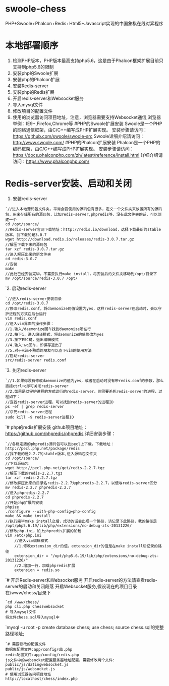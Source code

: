 # swoole-chess
PHP+Swoole+Phalcon+Redis+Html5+Javascript实现的中国象棋在线对弈程序
# 本地部署顺序
1. 检测PHP版本，PHP版本最高支持php5.6，这是由于Phalcon框架扩展目前只支持到php5.6的限制
2. 安装php的Swoole扩展
3. 安装php的Phalcon扩展
4. 安装Redis-server
5. 安装php的Redis扩展
6. 开启redis-server和Websocket服务
7. 导入mysql文件
8. 修改项目的配置文件
9. 使用的浏览器访问项目地址，注意，浏览器需要支持Websocket通信,浏览器举例：IE9+,Firefox,Chrome等
#PHP的Swoole扩展安装
Swoole是一个PHP的网络通信框架，由C/C++编写成PHP扩展实现。
安装步骤请访问：https://github.com/swoole/swoole-src
Swoole详细介绍请访问：http://www.swoole.com/
#PHP的Phalcon扩展安装
Phalcon是一个PHP的编码框架，由C/C++编写成PHP扩展实现。
安装步骤请访问：https://docs.phalconphp.com/zh/latest/reference/install.html
详细介绍请访问：https://www.phalconphp.com/
# Redis-server安装、启动和关闭
1. 安装redis-server
```
`//进入本地源码包文件夹，平常会要使用的源码包有很多，定义一个文件夹来放置所有的源码包，用来存储所有的源码包，比如redis-server,phpredis等，没有此文件夹的话，可以创建一个
cd /opt/source/
//Redis-server官网下载地址：http://redis.io/download，选择下载最新的stable版本，我下载的是3.0.7
wget http://download.redis.io/releases/redis-3.0.7.tar.gz
//解压下载下来的源码包
tar xzf redis-3.0.7.tar.gz
//进入解压出来的新文件夹
cd redis-3.0.7
//安装
make
//此处已经安装完毕，不需要执行make install，将安装后的文件夹移动到/opt/目录下
mv /opt/source/redis-3.0.7 /opt/
```
`2. 启动redis-server
```
`//进入redis-server安装目录
cd /opt/redis-3.0.7
//修改redis.conf，将daemonize的值设置为yes，这样redis-server在启动时，会以守护进程的方式在后台运行
vim redis.conf
//进入vim界面的操作步骤：
//1.输入/daemonize回车找到daemonize所在行
//2.按下i，进入编译模式，将daemonize的值修改为yes
//3.按下ESC键，退出编辑模式
//4.输入:wq回车，即保存退出了
//5.对于vim不熟悉的朋友可以查下vim的使用方法
//启动redis-server
src/redis-server redis.conf
```
`3. 关闭redis-server
```
`//1.如果你没有修改daemonize的值为yes，或者在启动时没有带redis.conf的参数，那么直接ctrl+c即可关闭redis-server
//2.如果是以守护进程的方式运行的redis-server，则需要杀死redis-server的进程，过程如下：
//查找redis-server进程，可以找到redis-server的进程ID
ps -ef | grep redis-server
//杀死redis-server进程
sudo kill -9 redis-server进程ID
```
`# php的redis扩展安装
github项目地址：https://github.com/phpredis/phpredis
详细安装步骤：
```
`//各稳定版的phpredis源码包可以到pecl上下载，下载地址：
http://pecl.php.net/package/redis
//我下载的是2.2.7的stable版本,进入源码包文件夹
cd /opt/source/
//下载源码包
wget http://pecl.php.net/get/redis-2.2.7.tgz
//解压下载的redis-2.2.7.tgz
tar xzf redis-2.2.7.tgz 
//修改解压出来的目录名redis-2.2.7为phpredis-2.2.7，以便与redis-server区分 
mv redis-2.2.7 phpredis-2.2.7
//进入phpredis-2.2.7
cd phpredis-2.2.7
//开始php扩展的安装
phpize
./configure --with-php-config=php-config
make && make install
//执行完毕make install之后，成功的话会出现一个路径，请记录下此路径，我的路径是
/opt/php5.6.19/lib/php/extensions/no-debug-zts-20131226/
//修改php.ini，加上phpredis扩展的加载
vim /etc/php.ini
    //进入vim编辑模式
    //1.修改extension_dir的值，extension_dir的值是在make install后记录的路径
    extension_dir = "/opt/php5.6.19/lib/php/extensions/no-debug-zts-20131226/"
    //2.增加一行，加载phpredis扩展
    extension = redis.so
```
`# 开启Redis-server和Websocket服务
开启redis-server的方法请查看redis-server的启动和关闭段落
开启Websocket服务,假设现在的项目目录在/www/chess/目录下
```
`cd /www/chess/
php cli.php Chesswebsocket
# 导入mysql文件
将文件chess.sql导入mysql中
```
`mysql -u root -p 
create database chess;
use chess;
source chess.sql的完整路径地址;
```
`# 需要修改的配置文件
数据库配置文件:app/config/db.php
redis配置文件:app/config/redis.php
js文件中的websocket配置服务器地址配置，需要修改两个文件:
public/js/datingwebsocket.js
public/js/websocket.js
# 使用浏览器访问项目地址
http://localhost/chess/index.php